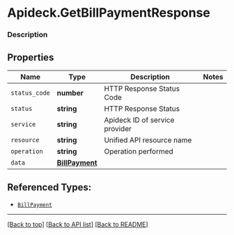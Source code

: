 # Apideck.GetBillPaymentResponse

### Description

## Properties
Name | Type | Description | Notes
------------ | ------------- | ------------- | -------------
`status_code` | **number** | HTTP Response Status Code | 
`status` | **string** | HTTP Response Status | 
`service` | **string** | Apideck ID of service provider | 
`resource` | **string** | Unified API resource name | 
`operation` | **string** | Operation performed | 
`data` | [**BillPayment**](BillPayment.md) |  | 





## Referenced Types:





* [`BillPayment`](BillPayment.md)

---

[[Back to top]](#) [[Back to API list]](../../../../README.md#documentation-for-api-endpoints) [[Back to README]](../../../../README.md)



